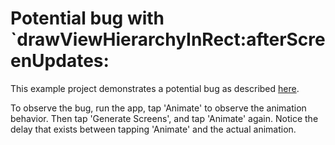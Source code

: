 # Potential bug with `drawViewHierarchyInRect:afterScreenUpdates:

This example project demonstrates a potential bug as described [here](http://stackoverflow.com/questions/23157653/drawviewhierarchyinrectafterscreenupdates-delays-other-animations).

To observe the bug, run the app, tap 'Animate' to observe the animation behavior. Then tap 'Generate Screens', and
tap 'Animate' again. Notice the delay that exists between tapping 'Animate' and the actual animation. 